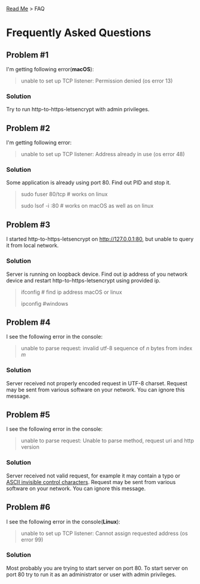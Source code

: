 [Read Me](README.md) > FAQ

# Frequently Asked Questions

## Problem #1 
I'm getting following error(**macOS**):
> unable to set up TCP listener: Permission denied (os error 13) 

### Solution
Try to run http-to-https-letsencrypt with admin privileges.

## Problem #2 
I'm getting following error:
> unable to set up TCP listener: Address already in use (os error 48)


### Solution
Some application is already using port 80. 
Find out PID and stop it.

> sudo fuser 80/tcp # works on linux
> 
> sudo lsof -i :80 # works on macOS as well as on linux

## Problem #3
I started http-to-https-letsencrypt on http://127.0.0.1:80, 
but unable to query it from local network.

### Solution
Server is running on loopback device. Find out ip address 
of you network device and restart http-to-https-letsencrypt
using provided ip.

> ifconfig # find ip address macOS or linux
> 
> ipconfig #windows


## Problem #4
I see the following error in the console:
> unable to parse request: invalid utf-8 sequence of _n_ bytes from index _m_

### Solution
Server received not properly encoded request in UTF-8 charset. Request may be sent from various software on your network. You can ignore this message.


## Problem #5
I see the following error in the console:
> unable to parse request: Unable to parse method, request uri and http version

### Solution
Server received not valid request, for example it may contain a typo or [ASCII invisible control characters](https://en.wikipedia.org/wiki/Control_character). Request may be sent from various software on your network. You can ignore this message.

## Problem #6
I see the following error in the console(**Linux**):
> unable to set up TCP listener: Cannot assign requested address (os error 99) 
> 

### Solution
Most probably you are trying to start server on port 80. To start server on port 80 try to run it as an administrator or user with admin privileges.
